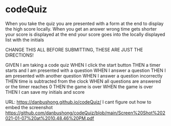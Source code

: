 # codeQuiz


When you take the quiz you are presented with a form at the end to display the high score locally.
When you get an answer wrong time gets shorter
your score is displayed at the end
your score goes into the locally displayed list with the initials


CHANGE THIS ALL BEFORE SUBMITTING, THESE ARE JUST THE DIRECTIONS!


GIVEN I am taking a code quiz
WHEN I click the start button
THEN a timer starts and I am presented with a question
WHEN I answer a question
THEN I am presented with another question
WHEN I answer a question incorrectly
THEN time is subtracted from the clock
WHEN all questions are answered or the timer reaches 0
THEN the game is over
WHEN the game is over
THEN I can save my initials and score 

URL: https://danbushong.github.io/codeQuiz/
I cant figure out how to embed the screenshot
https://github.com/danbushong/codeQuiz/blob/main/Screen%20Shot%202021-01-07%20at%2010.48.46%20PM.pdf
